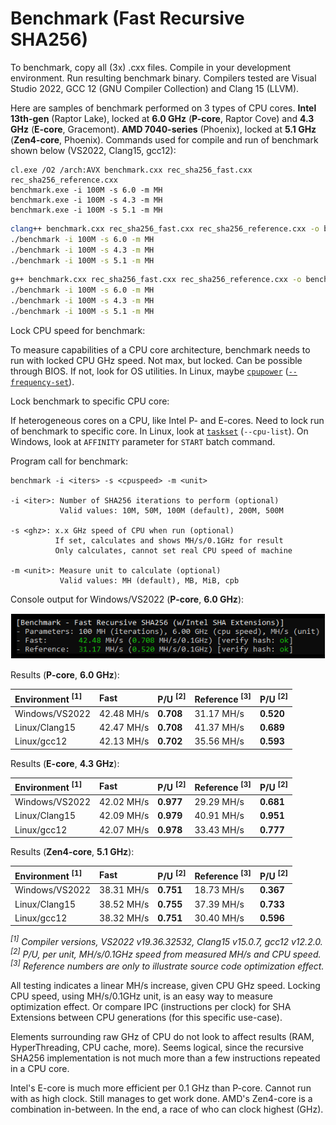 # Benchmark (Fast Recursive SHA256)

To benchmark, copy all (3x) .cxx files. Compile in your development environment. Run resulting benchmark binary. Compilers tested are Visual Studio 2022, GCC 12 (GNU Compiler Collection) and Clang 15 (LLVM).

Here are samples of benchmark performed on 3 types of CPU cores. **Intel 13th-gen** (Raptor Lake), locked at **6.0 GHz** (**P-core**, Raptor Cove) and **4.3 GHz** (**E-core**, Gracemont). **AMD 7040-series** (Phoenix), locked at **5.1 GHz** (**Zen4-core**, Phoenix). Commands used for compile and run of benchmark shown below (VS2022, Clang15, gcc12):

```batchfile
cl.exe /O2 /arch:AVX benchmark.cxx rec_sha256_fast.cxx rec_sha256_reference.cxx
benchmark.exe -i 100M -s 6.0 -m MH
benchmark.exe -i 100M -s 4.3 -m MH
benchmark.exe -i 100M -s 5.1 -m MH
```

```sh
clang++ benchmark.cxx rec_sha256_fast.cxx rec_sha256_reference.cxx -o benchmark -z noexecstack -mavx -msha -O2
./benchmark -i 100M -s 6.0 -m MH
./benchmark -i 100M -s 4.3 -m MH
./benchmark -i 100M -s 5.1 -m MH
```

```sh
g++ benchmark.cxx rec_sha256_fast.cxx rec_sha256_reference.cxx -o benchmark -z noexecstack -mavx -msha -O2
./benchmark -i 100M -s 6.0 -m MH
./benchmark -i 100M -s 4.3 -m MH
./benchmark -i 100M -s 5.1 -m MH
```

Lock CPU speed for benchmark:

To measure capabilities of a CPU core architecture, benchmark needs to run with locked CPU GHz speed. Not max, but locked. Can be possible through BIOS. If not, look for OS utilities. In Linux, maybe [`cpupower`](https://manpages.ubuntu.com/manpages/en/man1/cpupower.1.html) ([`--frequency-set`](https://manpages.ubuntu.com/manpages/man1/cpupower-frequency-set.1.html)).

Lock benchmark to specific CPU core:

If heterogeneous cores on a CPU, like Intel P- and E-cores. Need to lock run of benchmark to specific core. In Linux, look at [`taskset`](https://manpages.ubuntu.com/manpages/en/man1/taskset.1.html) (`--cpu-list`). On Windows, look at `AFFINITY` parameter for `START` batch command.

Program call for benchmark:
```
benchmark -i <iters> -s <cpuspeed> -m <unit>

-i <iter>: Number of SHA256 iterations to perform (optional)
           Valid values: 10M, 50M, 100M (default), 200M, 500M

-s <ghz>: x.x GHz speed of CPU when run (optional)
          If set, calculates and shows MH/s/0.1GHz for result
          Only calculates, cannot set real CPU speed of machine

-m <unit>: Measure unit to calculate (optional)
           Valid values: MH (default), MB, MiB, cpb
```
Console output for Windows/VS2022 (**P-core**, **6.0 GHz**):

![Console output Windows/VS2022](/media/benchmark.png "Console output Windows/VS2022 benchmark")

Results (**P-core**, **6.0 GHz**):

| Environment <sup>[1]</sup> | Fast | P/U <sup>[2]</sup> | Reference <sup>[3]</sup> | P/U <sup>[2]</sup> |
| :--- | :--- | :--- | :--- | :--- |
| Windows/VS2022 | 42.48 MH/s | **0.708** | 31.17 MH/s | **0.520** |
| Linux/Clang15 | 42.47 MH/s | **0.708** | 41.37 MH/s | **0.689** |
| Linux/gcc12 | 42.13 MH/s | **0.702** | 35.56 MH/s | **0.593** |

Results (**E-core**, **4.3 GHz**):

| Environment <sup>[1]</sup> | Fast | P/U <sup>[2]</sup> | Reference <sup>[3]</sup> | P/U <sup>[2]</sup> |
| :--- | :--- | :--- | :--- | :--- |
| Windows/VS2022 | 42.02 MH/s | **0.977** | 29.29 MH/s | **0.681** |
| Linux/Clang15 | 42.09 MH/s | **0.979** | 40.91 MH/s | **0.951** |
| Linux/gcc12 | 42.07 MH/s | **0.978** | 33.43 MH/s | **0.777** |

Results (**Zen4-core**, **5.1 GHz**):

| Environment <sup>[1]</sup> | Fast | P/U <sup>[2]</sup> | Reference <sup>[3]</sup> | P/U <sup>[2]</sup> |
| :--- | :--- | :--- | :--- | :--- |
| Windows/VS2022 | 38.31 MH/s | **0.751** | 18.73 MH/s | **0.367** |
| Linux/Clang15 | 38.52 MH/s | **0.755** | 37.39 MH/s | **0.733** |
| Linux/gcc12 | 38.32 MH/s | **0.751** | 30.40 MH/s | **0.596** |

_<sup>[1]</sup> Compiler versions, VS2022 v19.36.32532, Clang15 v15.0.7, gcc12 v12.2.0._\
_<sup>[2]</sup> P/U, per unit, MH/s/0.1GHz speed from measured MH/s and CPU speed._\
_<sup>[3]</sup> Reference numbers are only to illustrate source code optimization effect._

All testing indicates a linear MH/s increase, given CPU GHz speed. Locking CPU speed, using MH/s/0.1GHz unit, is an easy way to measure optimization effect. Or compare IPC (instructions per clock) for SHA Extensions between CPU generations (for this specific use-case).

Elements surrounding raw GHz of CPU do not look to affect results (RAM, HyperThreading, CPU cache, more). Seems logical, since the recursive SHA256 implementation is not much more than a few instructions repeated in a CPU core.

Intel's E-core is much more efficient per 0.1 GHz than P-core. Cannot run with as high clock. Still manages to get work done. AMD's Zen4-core is a combination in-between. In the end, a race of who can clock highest (GHz).

<!-- eof -->
